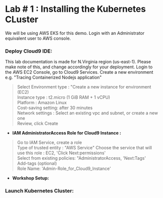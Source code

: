 # Lab # 1 : Installing the Kubernetes CLuster
We will be using AWS EKS for this demo. Login with an Administrator equivalent user to AWS console.

### Deploy Cloud9 IDE:
This lab documentation is made for N.Virginia region (us-east-1). Please make note of this, and change accordingly for your deployment.
Login to the AWS EC2 Console, go to Cloud9 Services. Create a new environment e.g. "Tracing Containerized Nodejs application" <br/>
>Select Environment type : "Create a new instance for environment (EC2)<br/>
>Instance type : t2.micro (1 GiB RAM + 1 vCPU)  <br/>
>Platform : Amazon Linux <br/>
>Cost-saving setting: after 30 minutes <br/>
>Network settings : Select an existing vpc and subnet, or create a new one <br/>
>Review, click Create <br/>

* **IAM AdministratorAccess Role for Cloud9 Instance :**
>Go to IAM Service, create a role <br/>
>Type of trusted entity : "AWS Service" 
>Choose the service that will use this role : EC2, 'Click Next:permissions' <br/>
>Select from existing policies: "AdministratorAccess, 'Next:Tags'  <br/>
>Add-tags (optional) <br/>
>Role Name: 'Admin-Role_for_Cloud9_Instance' <br/>




* **Workshop Setup:**
### Launch Kubernetes Cluster:

